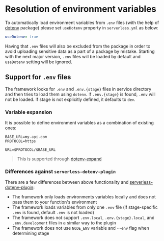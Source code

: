 <!--
title: Resolution of environment variables
menuText: Resolution of environment variables
layout: Doc
-->

# Resolution of environment variables

To automatically load environment variables from `.env` files (with the help of [dotenv](https://www.npmjs.com/package/dotenv) package) please set `useDotenv` property in `serverless.yml` as below:

```yaml
useDotenv: true
```

Having that `.env` files will also be excluded from the package in order to avoid uploading sensitive data as a part of a package by mistake. Starting with the next major version, `.env` files will be loaded by default and `useDotenv` setting will be ignored.

## Support for `.env` files

The framework looks for `.env` and `.env.{stage}` files in service directory and then tries to load them using `dotenv`. If `.env.{stage}` is found, `.env` will not be loaded. If stage is not explicitly defined, it defaults to `dev`.

### Variable expansion

It is possible to define environment variables as a combination of existing ones:

```env
BASE_URL=my.api.com
PROTOCOL=https

URL=$PROTOCOL/$BASE_URL
```

> This is supported through [dotenv-expand](https://github.com/motdotla/dotenv-expand)

### Differences against `serverless-dotenv-plugin`

There are a few differences between above functionality and [serverless-dotenv-plugin](https://github.com/colynb/serverless-dotenv-plugin):

- The framework only loads environments variables locally and does not pass them to your function's environment
- The framework loads variables from only one `.env` file (if stage-specific `.env` is found, default `.env` is not loaded)
- The framework does not support `.env.local`, `.env.{stage}.local`, and `.env.development` files in a similar way to the plugin
- The framework does not use `NODE_ENV` variable and `--env` flag when determining stage
